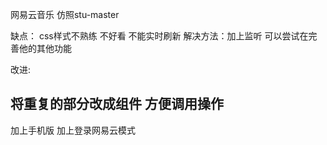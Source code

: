 网易云音乐
仿照stu-master


缺点：
css样式不熟练 不好看
不能实时刷新 解决方法：加上监听 
可以尝试在完善他的其他功能

改进:

## 将重复的部分改成组件 方便调用操作

加上手机版
加上登录网易云模式